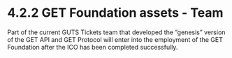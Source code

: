 # 4.2.2 GET Foundation assets - Team

Part of the current GUTS Tickets team that developed the ”genesis” version of the GET API and GET Protocol will enter into the employment of the GET Foundation after the ICO has been completed successfully.

